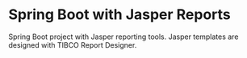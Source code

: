 # Spring Boot with Jasper Reports

Spring Boot project with Jasper reporting tools. Jasper templates are designed with TIBCO
Report Designer.

